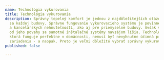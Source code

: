 ```yaml
---
name: Technológia vykurovania
title: Technológia vykurovania
description: Správny tepelný komfort je jednou z najdôležitejších otázok týkajúcich
  sa každej budovy. Správne fungovanie vykurovacieho systému je povinné pre súkromné
  a kancelárskych nehnuteľností, ako aj pre priemyselné budovy. Avšak v závislosti
  od jeho povahy sa samotné inštalačné systémy navzájom líšia. Technológia vykurovania,
  ktorá funguje perfektne v domácnosti, nemusí byť nevyhnutne účinná pre priemyselné
  zariadenia - a naopak. Preto je veľmi dôležité vybrať správny vykurovací systém.
published: false

---
```

